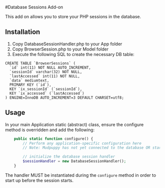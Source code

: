 #Database Sessions Add-on

This add on allows you to store your PHP sessions in the database.

## Installation

1. Copy DatabaseSessionHandler.php to your App folder
2. Copy BrowserSession.php to your Model folder
3. Execute the following SQL to create the necessary DB table:

```mysql
CREATE TABLE `BrowserSessions` (
  `id` int(11) NOT NULL AUTO_INCREMENT,
  `sessionId` varchar(32) NOT NULL,
  `lastAccessed` int(11) NOT NULL,
  `data` mediumtext,
  PRIMARY KEY (`id`),
  KEY `ix_sessionId` (`sessionId`),
  KEY `ix_accessed` (`lastAccessed`)
) ENGINE=InnoDB AUTO_INCREMENT=3 DEFAULT CHARSET=utf8;
```

## Usage

In your main Application static (abstract) class, ensure the configure method is overridden and add the following:

```php
	public static function configure() {
		// Perform any application-specific configuration here
		// Note: Mudpuppy has not yet connected to the database OR started the Session

		// initialize the database session handler
		$sessionHandler = new DatabaseSessionHandler();
	}
```

The handler MUST be instantiated during the `configure` method in order to start up before the session starts.
